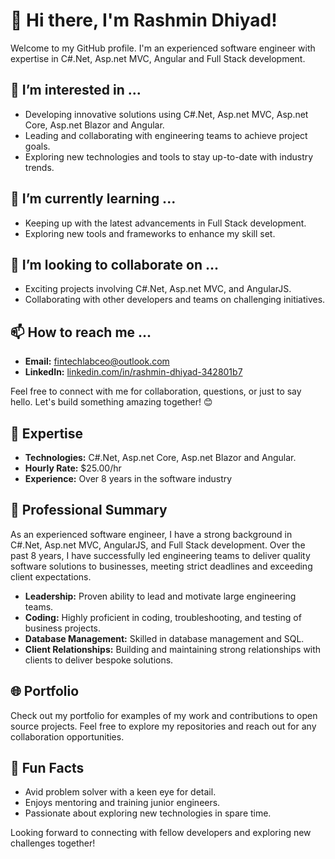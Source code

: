 # 👋 Hi there, I'm Rashmin Dhiyad!

Welcome to my GitHub profile. I'm an experienced software engineer with expertise in C#.Net, Asp.net MVC, Angular and Full Stack development.

## 👀 I’m interested in ...

- Developing innovative solutions using C#.Net, Asp.net MVC, Asp.net Core, Asp.net Blazor and Angular.
- Leading and collaborating with engineering teams to achieve project goals.
- Exploring new technologies and tools to stay up-to-date with industry trends.

## 🌱 I’m currently learning ...

- Keeping up with the latest advancements in Full Stack development.
- Exploring new tools and frameworks to enhance my skill set.

## 💞️ I’m looking to collaborate on ...

- Exciting projects involving C#.Net, Asp.net MVC, and AngularJS.
- Collaborating with other developers and teams on challenging initiatives.

## 📫 How to reach me ...

- **Email:** [fintechlabceo@outlook.com](mailto:fintechlabceo@outlook.com)
- **LinkedIn:** [linkedin.com/in/rashmin-dhiyad-342801b7](https://www.linkedin.com/in/rashmin-dhiyad-342801b7)

Feel free to connect with me for collaboration, questions, or just to say hello. Let's build something amazing together! 😊

## 💼 Expertise

- **Technologies:** C#.Net, Asp.net Core, Asp.net Blazor and Angular.
- **Hourly Rate:** $25.00/hr
- **Experience:** Over 8 years in the software industry

## 🚀 Professional Summary

As an experienced software engineer, I have a strong background in C#.Net, Asp.net MVC, AngularJS, and Full Stack development. Over the past 8 years, I have successfully led engineering teams to deliver quality software solutions to businesses, meeting strict deadlines and exceeding client expectations.

- **Leadership:** Proven ability to lead and motivate large engineering teams.
- **Coding:** Highly proficient in coding, troubleshooting, and testing of business projects.
- **Database Management:** Skilled in database management and SQL.
- **Client Relationships:** Building and maintaining strong relationships with clients to deliver bespoke solutions.

## 🌐 Portfolio

Check out my portfolio for examples of my work and contributions to open source projects. Feel free to explore my repositories and reach out for any collaboration opportunities.

## 🌟 Fun Facts

- Avid problem solver with a keen eye for detail.
- Enjoys mentoring and training junior engineers.
- Passionate about exploring new technologies in spare time.

Looking forward to connecting with fellow developers and exploring new challenges together!
